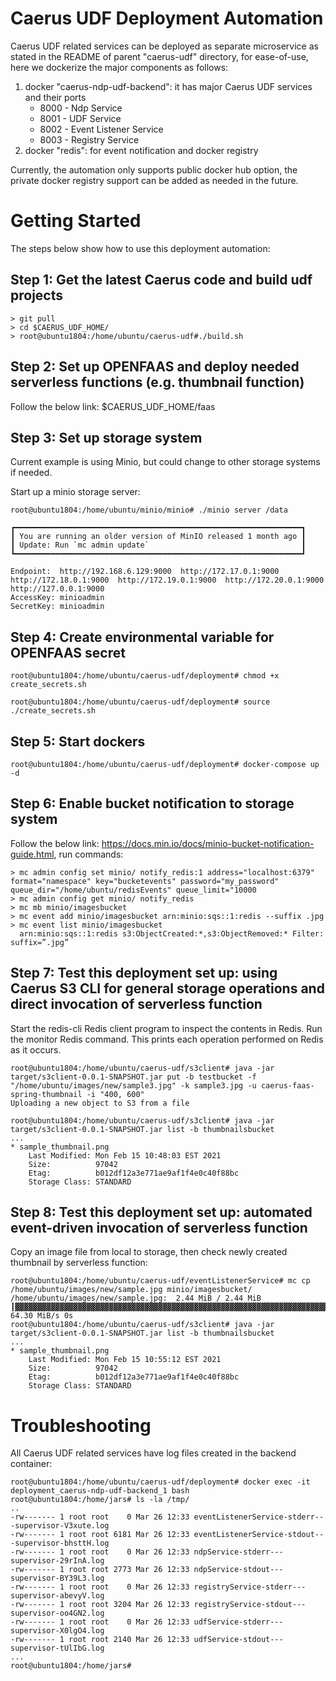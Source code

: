 # Caerus UDF Deployment Automation

Caerus UDF related services can be deployed as separate microservice as stated in the README of parent "caerus-udf" directory, for ease-of-use, here we dockerize the major components as follows:
  1. docker "caerus-ndp-udf-backend": it has major Caerus UDF services and their ports
        * 8000 - Ndp Service
        * 8001 - UDF Service
        * 8002 - Event Listener Service
        * 8003 - Registry Service
  2. docker "redis": for event notification and docker registry

Currently, the automation only supports public docker hub option, the private docker registry support can be added as needed in the future.
 
# Getting Started
The steps below show how to use this deployment automation:

## Step 1: Get the latest Caerus code and build udf projects
```
> git pull
> cd $CAERUS_UDF_HOME/
> root@ubuntu1804:/home/ubuntu/caerus-udf#./build.sh
```
## Step 2: Set up OPENFAAS and deploy needed serverless functions (e.g. thumbnail function)
Follow the below link: $CAERUS_UDF_HOME/faas

## Step 3: Set up storage system
Current example is using Minio, but could change to other storage systems if needed. 

Start up a minio storage server:
```
root@ubuntu1804:/home/ubuntu/minio/minio# ./minio server /data

┏━━━━━━━━━━━━━━━━━━━━━━━━━━━━━━━━━━━━━━━━━━━━━━━━━━━━━━━━━━━━━━━━┓
┃ You are running an older version of MinIO released 1 month ago ┃
┃ Update: Run `mc admin update`                                  ┃
┗━━━━━━━━━━━━━━━━━━━━━━━━━━━━━━━━━━━━━━━━━━━━━━━━━━━━━━━━━━━━━━━━┛

Endpoint:  http://192.168.6.129:9000  http://172.17.0.1:9000  http://172.18.0.1:9000  http://172.19.0.1:9000  http://172.20.0.1:9000  http://127.0.0.1:9000
AccessKey: minioadmin
SecretKey: minioadmin
```
## Step 4: Create environmental variable for OPENFAAS secret
```
root@ubuntu1804:/home/ubuntu/caerus-udf/deployment# chmod +x create_secrets.sh 

root@ubuntu1804:/home/ubuntu/caerus-udf/deployment# source ./create_secrets.sh 
```
## Step 5: Start dockers
```
root@ubuntu1804:/home/ubuntu/caerus-udf/deployment# docker-compose up -d 
```

## Step 6: Enable bucket notification to storage system
Follow the below link: https://docs.min.io/docs/minio-bucket-notification-guide.html, run commands:
```
> mc admin config set minio/ notify_redis:1 address="localhost:6379" format="namespace" key="bucketevents" password="my_password" queue_dir="/home/ubuntu/redisEvents" queue_limit="10000
> mc admin config get minio/ notify_redis
> mc mb minio/imagesbucket
> mc event add minio/imagesbucket arn:minio:sqs::1:redis --suffix .jpg
> mc event list minio/imagesbucket
  arn:minio:sqs::1:redis s3:ObjectCreated:*,s3:ObjectRemoved:* Filter: suffix=”.jpg”
```
## Step 7: Test this deployment set up: using Caerus S3 CLI for general storage operations and direct invocation of serverless function
Start the redis-cli Redis client program to inspect the contents in Redis. Run the monitor Redis command. This prints each operation performed on Redis as it occurs.
```
root@ubuntu1804:/home/ubuntu/caerus-udf/s3client# java -jar target/s3client-0.0.1-SNAPSHOT.jar put -b testbucket -f "/home/ubuntu/images/new/sample3.jpg" -k sample3.jpg -u caerus-faas-spring-thumbnail -i "400, 600"
Uploading a new object to S3 from a file

root@ubuntu1804:/home/ubuntu/caerus-udf/s3client# java -jar target/s3client-0.0.1-SNAPSHOT.jar list -b thumbnailsbucket
...
* sample_thumbnail.png
    Last Modified: Mon Feb 15 10:48:03 EST 2021
    Size:          97042
    Etag:          b012df12a3e771ae9af1f4e0c40f88bc
    Storage Class: STANDARD
```

## Step 8: Test this deployment set up: automated event-driven invocation of serverless function
Copy an image file from local to storage, then check newly created thumbnail by serverless function:
```
root@ubuntu1804:/home/ubuntu/caerus-udf/eventListenerService# mc cp /home/ubuntu/images/new/sample.jpg minio/imagesbucket/
/home/ubuntu/images/new/sample.jpg:  2.44 MiB / 2.44 MiB ┃▓▓▓▓▓▓▓▓▓▓▓▓▓▓▓▓▓▓▓▓▓▓▓▓▓▓▓▓▓▓▓▓▓▓▓▓▓▓▓▓▓▓▓▓▓▓▓▓▓▓▓▓▓▓▓▓▓▓▓▓▓▓▓▓▓▓▓▓▓▓▓▓▓▓▓▓▓▓▓▓▓▓▓▓▓▓▓▓▓▓▓▓▓▓▓▓▓▓▓▓▓▓▓▓▓▓▓▓▓▓▓▓▓▓▓▓▓▓▓▓▓▓▓▓▓▓▓▓▓▓┃ 64.30 MiB/s 0s
root@ubuntu1804:/home/ubuntu/caerus-udf/s3client# java -jar target/s3client-0.0.1-SNAPSHOT.jar list -b thumbnailsbucket
...
* sample_thumbnail.png
    Last Modified: Mon Feb 15 10:55:12 EST 2021
    Size:          97042
    Etag:          b012df12a3e771ae9af1f4e0c40f88bc
    Storage Class: STANDARD
```
# Troubleshooting
All Caerus UDF related services have log files created in the backend container:
```
root@ubuntu1804:/home/ubuntu/caerus-udf/deployment# docker exec -it deployment_caerus-ndp-udf-backend_1 bash
root@ubuntu1804:/home/jars# ls -la /tmp/
..
-rw------- 1 root root    0 Mar 26 12:33 eventListenerService-stderr---supervisor-V3xute.log
-rw------- 1 root root 6181 Mar 26 12:33 eventListenerService-stdout---supervisor-bhsttH.log
-rw------- 1 root root    0 Mar 26 12:33 ndpService-stderr---supervisor-29rInA.log
-rw------- 1 root root 2773 Mar 26 12:33 ndpService-stdout---supervisor-BY39L3.log
-rw------- 1 root root    0 Mar 26 12:33 registryService-stderr---supervisor-abevyV.log
-rw------- 1 root root 3204 Mar 26 12:33 registryService-stdout---supervisor-oo4GN2.log
-rw------- 1 root root    0 Mar 26 12:33 udfService-stderr---supervisor-X0lgO4.log
-rw------- 1 root root 2140 Mar 26 12:33 udfService-stdout---supervisor-tUlIbG.log
...
root@ubuntu1804:/home/jars# 
```
